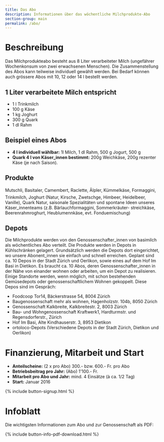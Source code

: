 ```yaml
---
title: Das Abo
description: Informationen über das wöchentliche Milchprodukte-Abo
section-group: main
permalink: /abo/
---
```


# Beschreibung

Das Milchprodukteabo besteht aus 8 Liter verarbeiteter Milch
(ungefährer Wochenkonsum von zwei erwachsenen Menschen). Die
Zusammenstellung des Abos kann teilweise individuell gewählt werden.
Bei Bedarf können auch grössere Abos mit 10, 12 oder 14 l bestellt
werden.

## 1 Liter verarbeitete Milch entspricht

- 1 l Trinkmilch
- 100 g Käse
- 1 kg Joghurt
- 300 g Quark
- 1 dl Rahm

## Beispiel eines Abos

- **4 l individuell wählbar:** 1l Milch, 1 dl Rahm, 500 g Jogurt, 500 g
- **Quark 4 l von Käser_innen bestimmt:** 200g Weichkäse, 200g rezenter
Käse (je nach Saison).

## Produkte

Mutschli, Basitaler, Camembert, Raclette, Älpler,
Kümmelkäse, Formaggini, Trinkmilch, Joghurt (Natur, Kirsche,
Zwetschge, Himbeer, Heidelbeer, Vanille), Quark Natur, saisonale
Spezialitäten und spontane Ideen unseres Käser_innenteams (z.B.
Bärlauchformaggini, Sommerkräuter- streichkäse, Beerenrahmroghurt,
Heublumennkäse, evt. Fonduemischung)

## Depots 

Die Milchprodukte werden von den Genossenschafter_innen von basimilch als wöchentliches Abo verteilt. Die Produkte werden in Depots in Kühlschränken gelagert. Grundsätzlich werden die Depots dort eingerichtet, wo unsere Abonent_innen sie einfach und schnell erreichen. Geplant sind ca. 10 Depos in der Stadt Zürich und Oerlikon, sowie eines auf dem Hof Im Basi in Dietikon. Es braucht ca. 10 Abos, deren Genossenschafter_innen in der Nähe von einander wohnen oder arbeiten, um ein Depot zu realisieren. Einige Standorte werden, wenn möglich, mit schon bestehenden Gemüsedepots oder genossenschaftlichem Wohnen gekoppelt. Diese Depos sind im Gespräch:

- Foodcoop Tor14, Bäckerstrasse 54, 8004 Zürich
- Baugenossenschaft mehr als wohnen, Hagenholzstr. 104b, 8050 Zürich
- Genossenschaft Kalkbreite, Kalkbreitestr. 2, 8003 Zürich
- Bau- und Wohngenossenschaft Kraftwerk1, Hardturmstr. und Regensdorferstr., Zürich
- Hof Im Basi, Alte Kindhauserstr. 3, 8953 Dietikon
- ortoloco-Depots (Verschiedene Depots in der Stadt Zürich, Dietikon und Oerlikon)

# Finanzierung, Mitarbeit und Start

- **Anteilscheine:** (2 x pro Abo) 300.- bzw. 600.- Fr. pro Abo
- **Betriebsbeitrag pro Jahr:** (Abo) 1'100.- Fr.
- **Mitarbeit pro Abo und Jahr:** mind. 4 Einsätze (à ca. 1/2 Tag)
- **Start:** Januar 2016

{% include button-signup.html %}

# Infoblatt

Die wichtigsten Informationen zum Abo und zur Genossenschaft als PDF:

{% include button-info-pdf-download.html %}
